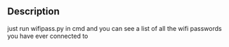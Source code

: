 ## Description
just run wifipass.py in cmd and you can see a list of all the wifi passwords you have ever connected to
